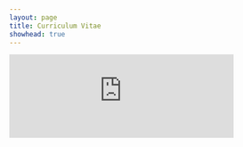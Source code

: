 ```yaml
---
layout: page
title: Curriculum Vitae
showhead: true
---
```


<embed src="https://bandang0.github.io/docs/CV_Duque.pdf" type="application/pdf" width="80%" height="auto"/>

